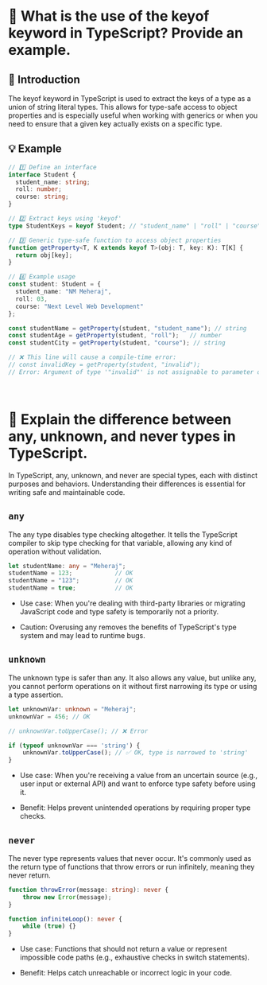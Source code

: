 # 🔑 What is the use of the keyof keyword in TypeScript? Provide an example.
## 📘 Introduction
The keyof keyword in TypeScript is used to extract the keys of a type as a union of string literal types.
This allows for type-safe access to object properties and is especially useful when working with generics or when you need to ensure that a given key actually exists on a specific type.


## 💡 Example

```ts
// 1️⃣ Define an interface
interface Student {
  student_name: string;
  roll: number;
  course: string;
}

// 2️⃣ Extract keys using 'keyof'
type StudentKeys = keyof Student; // "student_name" | "roll" | "course"

// 3️⃣ Generic type-safe function to access object properties
function getProperty<T, K extends keyof T>(obj: T, key: K): T[K] {
  return obj[key];
}

// 4️⃣ Example usage
const student: Student = {
  student_name: "NM Meheraj",
  roll: 03,
  course: "Next Level Web Development"
};

const studentName = getProperty(student, "student_name"); // string
const studentAge = getProperty(student, "roll");   // number
const studentCity = getProperty(student, "course"); // string

// ❌ This line will cause a compile-time error:
// const invalidKey = getProperty(student, "invalid"); 
// Error: Argument of type '"invalid"' is not assignable to parameter of type 'keyof Student'
```

</br>

# 🧠 Explain the difference between any, unknown, and never types in TypeScript.

In TypeScript, any, unknown, and never are special types, each with distinct purposes and behaviors. Understanding their differences is essential for writing safe and maintainable code.



## `any`

The any type disables type checking altogether. It tells the TypeScript compiler to skip type checking for that variable, allowing any kind of operation without validation.

```ts
let studentName: any = "Meheraj";
studentName = 123;            // OK
studentName = "123";          // OK
studentName = true;           // OK
```
- Use case: When you're dealing with third-party libraries or migrating JavaScript code and type safety is temporarily not a priority.

- Caution: Overusing any removes the benefits of TypeScript's type system and may lead to runtime bugs.

## `unknown`

The unknown type is safer than any. It also allows any value, but unlike any, you cannot perform operations on it without first narrowing its type or using a type assertion.

```ts
let unknownVar: unknown = "Meheraj";
unknownVar = 456; // OK

// unknownVar.toUpperCase(); // ❌ Error

if (typeof unknownVar === 'string') {
    unknownVar.toUpperCase(); // ✅ OK, type is narrowed to 'string'
}
```
- Use case: When you're receiving a value from an uncertain source (e.g., user input or external API) and want to enforce type safety before using it.

- Benefit: Helps prevent unintended operations by requiring proper type checks.

## `never`

The never type represents values that never occur. It's commonly used as the return type of functions that throw errors or run infinitely, meaning they never return.

```ts
function throwError(message: string): never {
    throw new Error(message);
}

function infiniteLoop(): never {
    while (true) {}
}
```
- Use case: Functions that should not return a value or represent impossible code paths (e.g., exhaustive checks in switch statements).

- Benefit: Helps catch unreachable or incorrect logic in your code.